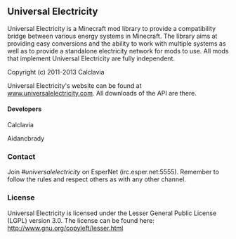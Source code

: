 ## Universal Electricity
Universal Electricity is a Minecraft mod library to provide a compatibility bridge between various energy systems in Minecraft. The library aims at providing easy conversions and the ability to work with multiple systems as well as to provide a standalone electricity network for mods to use. All mods that implement Universal Electricity are fully independent.

Copyright (c) 2011-2013 Calclavia

Universal Electricity's website can be found at www.universalelectricity.com. All downloads of the API are there.

#### Developers
Calclavia

Aidancbrady

### Contact
Join *#universalelectricity* on EsperNet (irc.esper.net:5555). Remember to follow the rules and respect others as with any other channel.

### License
Universal Electricity is licensed under the Lesser General Public License (LGPL) version 3.0. The license can be found here:
http://www.gnu.org/copyleft/lesser.html
